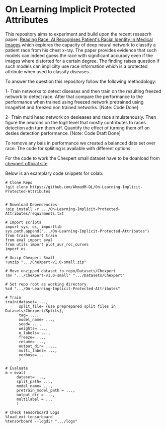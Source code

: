 # On Learning Implicit Protected Attributes

This repository aims to experiment and build upon the recent reseacrh paper: [Reading Race: AI Recognises Patient's Racial Identity In Medical Images](https://arxiv.org/abs/2107.10356) which explores the capacity of deep neural network to classify a patient race from his chest x-ray. The paper provides evidence that such models can indeed guess the race with significant accuracy even if the images where distorted for a certain degree. The finding raises question if such models can implicilty use race information which is a protected attribute when used to classify diseases.

To answer the question this repository follow the following methodology:

1- Train networks to detect diseases and then train on the resulting freezed network to detect race. After that compare the performance to the performance when trained using freezed network pretrained using ImageNet and freezed non trained networks. [Note: Code Done]

2- Train multi head network on desieases and race simulatenously. Then figure the neurons on the logit level that mostly contributes to races detection adn turn them off. Quantify the effect of turning them off on desies detection performance. [Note: Code Draft Done]

To remove any bais in performance we created a balanced data set over race. The code for spliiting is available with different options.

For the code to work the Chexpert small dataset have to be doanload from [chexpert official site](https://stanfordmlgroup.github.io/competitions/chexpert/).

Below is an examplary code snippets for colab:

```
# Clone Repo
!git clone https://github.com/AhmadM-DL/On-Learning-Implicit-Protected-Attributes


# Download Dependencies
!pip install -r .../On-Learning-Implicit-Protected-Attributes/requirments.txt

# Import scripts
import sys, os, importlib
sys.path.append(".../On-Learning-Implicit-Protected-Attributes")
from train import train
from eval import eval 
from utils import plot_aur_roc_curves
import os

# Unzip Chexpert Small
!unzip ".../CheXpert-v1.0-small.zip"

# Move unzipped dataset to repo/Datasets/Chexpert 
!mv ".../CheXpert-v1.0-small" ".../Datasets/Chexpert"

# Set repo root as working directory
%cd ".../On-Learning-Implicit-Protected-Attributes"

# Train
train(dataset= ..., 
      split_file= {use preprepared split files in Datasets/Chexpert/Splits},
      tag= ...,
      model_name= ...,
      seed= ...,
      weights= ...,
      n_labels= ...,
      freeze= ...,
      resume= ...,
      output_dir= ....,
      multi_label= ...,
      verbose=...
      )

# Evaluate
m = eval(
     dataset= ..., 
     split_path= ...,
     model_name= ...,
     pretrain_model_path = ...,
     output_dir = ...,
     multilabel = ...
     )

# Check Tensorboard Logs
%load_ext tensorboard
%tensorboard --logdir ".../logs"
```







